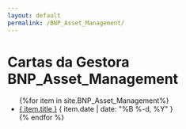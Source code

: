 ```yaml
---
layout: default
permalink: /BNP_Asset_Management/
---
```


<h1>Cartas da Gestora BNP_Asset_Management</h1>
<ul>
{%for item in site.BNP_Asset_Management%}
  <li>
    <a href="{ site.baseurl }{ item.url }">{ item.title }</a>
    <span>{ item.date | date: "%B %-d, %Y" }</span>
  </li>
    {% endfor %}
</ul>
